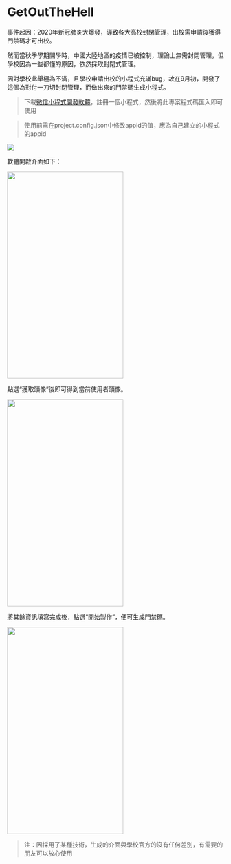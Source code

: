 # GetOutTheHell
事件起因：2020年新冠肺炎大爆發，導致各大高校封閉管理，出校需申請後獲得門禁碼才可出校。

然而當秋季學期開學時，中國大陸地區的疫情已被控制，理論上無需封閉管理，但學校因為一些都懂的原因，依然採取封閉式管理。

因對學校此舉極為不滿，且學校申請出校的小程式充滿bug，故在9月初，開發了這個為對付一刀切封閉管理，而做出來的門禁碼生成小程式。

>下載[微信小程式開發軟體](https://mp.weixin.qq.com/cgi-bin/wx)，註冊一個小程式，然後將此專案程式碼匯入即可使用 

> 使用前需在project.config.json中修改appid的值，應為自己建立的小程式的appid

![](https://github.com/Ricky-Chu/GetOutTheHell/blob/master/image-appid.png)

軟體開啟介面如下： 

<img width="270" height="480" src="https://github.com/Ricky-Chu/GetOutTheHell/blob/master/image-index.png"/>

點選“獲取頭像”後即可得到當前使用者頭像。

<img width="270" height="480" src="https://github.com/Ricky-Chu/GetOutTheHell/blob/master/image-face.png"/>

將其餘資訊填寫完成後，點選“開始製作”，便可生成門禁碼。

<img width="270" height="480" src="https://github.com/Ricky-Chu/GetOutTheHell/blob/master/image-result.png"/>

> 注：因採用了某種技術，生成的介面與學校官方的沒有任何差別，有需要的朋友可以放心使用
